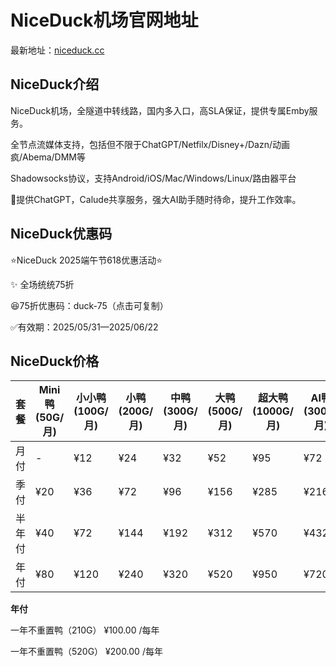 # NiceDuck机场官网地址

最新地址：[niceduck.cc](https://dash.niceduck.io/register?code=Of2BNtyJ)

## NiceDuck介绍

NiceDuck机场，全隧道中转线路，国内多入口，高SLA保证，提供专属Emby服务。

全节点流媒体支持，包括但不限于ChatGPT/Netfilx/Disney+/Dazn/动画疯/Abema/DMM等

Shadowsocks协议，支持Android/iOS/Mac/Windows/Linux/路由器平台

🤖提供ChatGPT，Calude共享服务，强大AI助手随时待命，提升工作效率。

## NiceDuck优惠码

⭐NiceDuck 2025端午节618优惠活动⭐

✨ 全场统统75折

😆75折优惠码：duck-75（点击可复制）

✅有效期：2025/05/31—2025/06/22

## NiceDuck价格

|套餐|Mini鸭(50G/月)|小小鸭(100G/月)|小鸭(200G/月)|中鸭(300G/月)|大鸭(500G/月)|超大鸭(1000G/月)|AI鸭(300G/月)|AI鸭(500G/月)
|----|-------|-------|-------|-------|-------|-------|-------|-------|
|月付|-|¥12|¥24|¥32|¥52|¥95|¥72|¥112|
|季付|¥20|¥36|¥72|¥96|¥156|¥285|¥216|¥336|
|半年付|¥40|¥72|¥144|¥192|¥312|¥570|¥432|¥672|
|年付|¥80|¥120|¥240|¥320|¥520|¥950|¥720|¥1120|

**年付**

一年不重置鸭（210G） ¥100.00 /每年

一年不重置鸭（520G） ¥200.00 /每年

